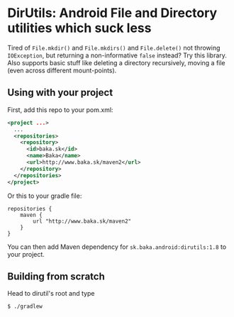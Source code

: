 # DirUtils: Android File and Directory utilities which suck less

Tired of `File.mkdir()` and `File.mkdirs()` and `File.delete()` not throwing `IOException`,
but returning a non-informative `false` instead? Try this library. Also supports basic stuff
like deleting a directory recursively, moving a file (even across different mount-points).

## Using with your project

First, add this repo to your pom.xml:
```xml
<project ...>
  ...
  <repositories>
    <repository>
      <id>baka.sk</id>
      <name>Baka</name>
      <url>http://www.baka.sk/maven2</url>
    </repository>
  </repositories>
</project>
```

Or this to your gradle file:
```
repositories {
    maven {
        url "http://www.baka.sk/maven2"
    }
}
```

You can then add Maven dependency for `sk.baka.android:dirutils:1.8` to your project.

## Building from scratch

Head to dirutil's root and type
```sh
$ ./gradlew
```

